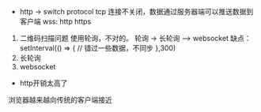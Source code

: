 - http -> switch protocol tcp 连接不关闭，数据通过服务器端可以推送数据到客户端
wss:  http  https
1. 二维码扫描问题 使用轮询，不对的。
 轮询 -> 长轮询 —> websocket
缺点：
setInterval(() => {
    // 错过一些数据，不同步
},300)
2. 长轮询
3. websocket
- http开销太高了

浏览器越来越向传统的客户端接近
